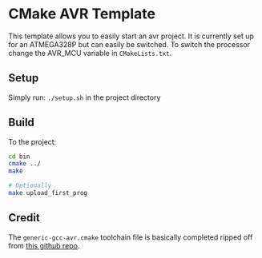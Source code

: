 # CMake AVR Template

This template allows you to easily start an avr project. It is currently set up for an ATMEGA328P but can easily be switched. To switch the processor change the AVR_MCU variable in `CMakeLists.txt`.

## Setup

Simply run:
`./setup.sh` in the project directory

## Build

To the project:
```bash
cd bin
cmake ../
make

# Optionally
make upload_first_prog
```

## Credit

The `generic-gcc-avr.cmake` toolchain file is basically completed ripped off from [this github repo](https://github.com/mkleemann/cmake-avr).
